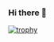 ### Hi there 👋

<!--
**aikido7/aikido7** is a ✨ _special_ ✨ repository because its `README.md` (this file) appears on your GitHub profile.

Here are some ideas to get you started:

- 🔭 I’m currently working on ...
- 🌱 I’m currently learning ...
- 👯 I’m looking to collaborate on ...
- 🤔 I’m looking for help with ...
- 💬 Ask me about ...
- 📫 How to reach me: ...
- 😄 Pronouns: ...
- ⚡ Fun fact: ...

<p align="left"> 
  <img alt="Top Langs" height="150px" src="https://github-readme-stats.vercel.app/api/top-langs/?username=aikido7&layout=compact&count_private=true&show_icons=true&theme=cobalt" />
  <img alt="github stats" height="150px" src="https://github-readme-stats.vercel.app/api?username=aikido7&count_private=true&show_icons=true&show_icons=true&theme=cobalt" />
</p>
-->
[![trophy](https://github-profile-trophy.vercel.app/?username=aikido7&theme=cobalt&column=8
)](https://github.com/ryo-ma/github-profile-trophy)


